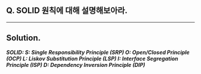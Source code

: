 ## Q. SOLID 원칙에 대해 설명해보아라.

---

## Solution.

***SOLID:
S: Single Responsibility Principle (SRP)
O: Open/Closed Principle (OCP)
L: Liskov Substitution Principle (LSP)
I: Interface Segregation Principle (ISP)
D: Dependency Inversion Principle (DIP)***